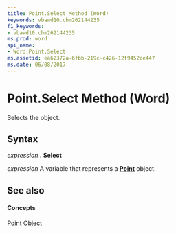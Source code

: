 ```yaml
---
title: Point.Select Method (Word)
keywords: vbawd10.chm262144235
f1_keywords:
- vbawd10.chm262144235
ms.prod: word
api_name:
- Word.Point.Select
ms.assetid: ea62372a-6fbb-219c-c426-12f9452ce447
ms.date: 06/08/2017
---
```



# Point.Select Method (Word)

Selects the object.


## Syntax

 _expression_ . **Select**

 _expression_ A variable that represents a **[Point](Word.Point.md)** object.


## See also


#### Concepts


[Point Object](Word.Point.md)

